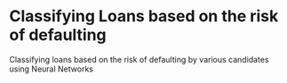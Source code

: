 # Classifying Loans based on the risk of defaulting
 Classifying loans based on the risk of defaulting by various candidates using Neural Networks 

